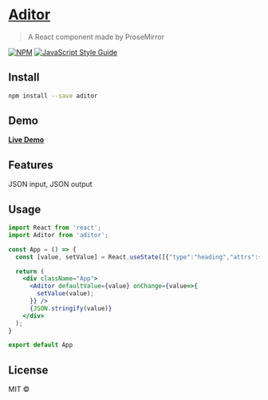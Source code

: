 # [Aditor](https://yachelee.github.io/Aditor)

> A React component made by ProseMirror

[![NPM](https://img.shields.io/npm/v/Aditor.svg)](https://www.npmjs.com/package/aditor) [![JavaScript Style Guide](https://img.shields.io/badge/code_style-standard-brightgreen.svg)](https://standardjs.com)

## Install

```bash
npm install --save aditor

```

## Demo
[**Live Demo**](https://yachelee.github.io/Aditor)

## Features
JSON input, JSON output

## Usage

```jsx
import React from 'react';
import Aditor from 'aditor';

const App = () => {
  const [value, setValue] = React.useState([{"type":"heading","attrs":{"level":1},"content":[{"type":"text","text":"Heading1"}]},{"type":"heading","attrs":{"level":2},"content":[{"type":"text","text":"Heading2"}]},{"type":"heading","attrs":{"level":3},"content":[{"type":"text","text":"Heading3"}]},{"type":"heading","attrs":{"level":4},"content":[{"type":"text","text":"Heading4"}]},{"type":"heading","attrs":{"level":5},"content":[{"type":"text","text":"Heading5"}]},{"type":"heading","attrs":{"level":6},"content":[{"type":"text","text":"Heading6"}]},{"type":"paragraph","content":[{"type":"text","text":"Normal Text"}]},{"type":"paragraph","content":[{"type":"text","marks":[{"type":"strong"}],"text":"Bold"}]},{"type":"paragraph","content":[{"type":"text","marks":[{"type":"em"}],"text":"Italic"}]},{"type":"paragraph","content":[{"type":"text","marks":[{"type":"u"}],"text":"Underline"}]},{"type":"paragraph","content":[{"type":"text","marks":[{"type":"del"}],"text":"StrikeThrough"}]},{"type":"paragraph","content":[{"type":"text","marks":[{"type":"textColor","attrs":{"color":"#f44e3b"}}],"text":"Red"}]},{"type":"paragraph","content":[{"type":"text","marks":[{"type":"link","attrs":{"href":"https://www.google.com.tw","title":null}}],"text":"Link"}]},{"type":"heading","attrs":{"level":1},"content":[{"type":"text","marks":[{"type":"link","attrs":{"href":"https://www.google.com.tw","title":null}},{"type":"strong"},{"type":"em"},{"type":"u"},{"type":"del"},{"type":"textColor","attrs":{"color":"#f44e3b"}}],"text":"All combined"}]}]);

  return (
    <div className="App">
      <Aditor defaultValue={value} onChange={value=>{
        setValue(value);
      }} />
      {JSON.stringify(value)}
    </div>
  );
}

export default App
```

## License

MIT © [](https://github.com/)
